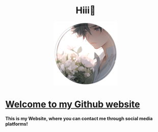 <h1 align="center">Hiii👋</h1>
<p align="center"> 
 <img src="https://raw.githubusercontent.com/dobabaophuc1706/dobabaophuc1706/main/README/Avt.png" alt="Avt" width="Avt" height="200"/> 
<p/>
  
[Welcome to my Github website](https://dobabaophuc1706.github.io)
=============
**This is my Website, where you can contact me through social media platforms!**
